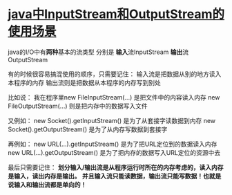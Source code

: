 # [java中InputStream和OutputStream的使用场景](https://segmentfault.com/a/1190000017542212)

java的I/O中有**两种**基本的流类型
分别是
**输入**流InputStream
**输出**流OutputStream

有的时候很容易搞混使用的顺序，只需要记住：
输入流是把数据从别的地方读入本程序的内存
输出流则是把数据从本程序的内存写到别处

比如说：
我在程序里new FileInputStream(...)
是把文件中的内容读入内存
new FileOutputStream(...)
则是把内存中的数据写入文件

又例如：
new Socket().getInputStream()
是为了从套接字读数据到内存
new Socket().getOutputStream()
是为了从内存写数据到套接字

再例如：
new URL(...).getInputStream()
是为了把URL定位到的数据读入内存
new URL(...).getOutputStream()
是为了把内存的数据写入URL定位的资源中去

最后只需要记住：
**划分输入/输出流是从程序运行时所在的内存考虑的，读入内存是输入，读出内存是输出。**
**并且输入流只能读数据，输出流只能写数据！也就是说输入和输出流都是单向的！**